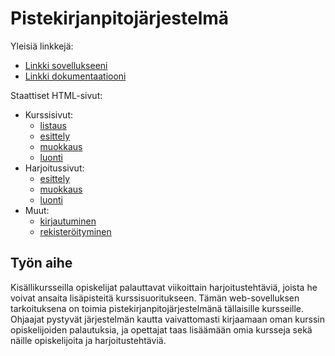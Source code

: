 # Pistekirjanpitojärjestelmä

Yleisiä linkkejä:

* [Linkki sovellukseeni](http://andreasn.users.cs.helsinki.fi/pkp/)
* [Linkki dokumentaatiooni](http://github.com/ydna-/Pistekirjanpito/blob/master/doc/dokumentaatio.pdf)

Staattiset HTML-sivut:

* Kurssisivut:
  * [listaus](http://andreasn.users.cs.helsinki.fi/pkp/courses)
  * [esittely](http://andreasn.users.cs.helsinki.fi/pkp/courses/1)
  * [muokkaus](http://andreasn.users.cs.helsinki.fi/pkp/courses/1/edit)
  * [luonti](http://andreasn.users.cs.helsinki.fi/pkp/courses/new)
* Harjoitussivut:
  * [esittely](http://andreasn.users.cs.helsinki.fi/pkp/courses/1/exercises/1)
  * [muokkaus](http://andreasn.users.cs.helsinki.fi/pkp/courses/1/exercises/1/edit)
  * [luonti](http://andreasn.users.cs.helsinki.fi/pkp/courses/1/exercises/new)
* Muut:
  * [kirjautuminen](http://andreasn.users.cs.helsinki.fi/pkp/login)
  * [rekisteröityminen](http://andreasn.users.cs.helsinki.fi/pkp/register)

## Työn aihe

Kisällikursseilla opiskelijat palauttavat viikoittain harjoitustehtäviä,
joista he voivat ansaita lisäpisteitä kurssisuoritukseen. Tämän web-sovelluksen
tarkoituksena on toimia pistekirjanpitojärjestelmänä tällaisille kursseille.
Ohjaajat pystyvät järjestelmän kautta vaivattomasti kirjaamaan oman kurssin
opiskelijoiden palautuksia, ja opettajat taas lisäämään omia kursseja sekä
näille opiskelijoita ja harjoitustehtäviä.
